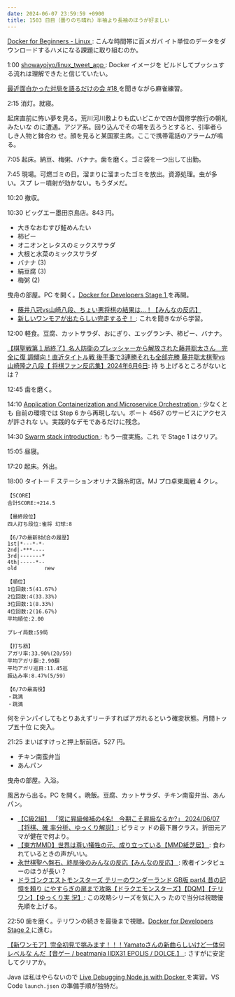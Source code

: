 ```yaml
---
date: 2024-06-07 23:59:59 +0900
title: 1503 日目（曇りのち晴れ）半袖より長袖のほうが好ましい
---
```


[Docker for Beginners - Linux
](https://training.play-with-docker.com/beginner-linux/): こんな時間帯に百メガバ
イト単位のデータをダウンロードするハメになる課題に取り組むのか。

1:00 [showayojyo/linux_tweet_app
](https://hub.docker.com/r/showayojyo/linux_tweet_app/tags): Docker イメージを
ビルドしてプッシュする流れは理解できたと信じていたい。

[最近面白かった対局を語るだけの会 #18
](https://www.youtube.com/watch?v=AwNPd1uSDvI) を聞きながら麻雀練習。

2:15 消灯。就寝。

起床直前に怖い夢を見る。荒川河川敷よりも広いどこかで四か国修学旅行の朝礼みたいな
のに遭遇。アジア系。回り込んでその場を去ろうとすると、引率者らしき人物と鉢合わ
せ。顔を見ると某国家主席。ここで携帯電話のアラームが鳴る。

7:05 起床。納豆、梅粥、バナナ。歯を磨く。ゴミ袋を一つ出して出勤。

7:45 現場。可燃ゴミの日。溜まりに溜まったゴミを放出。資源処理。虫が多い。スプ
レー噴射が効かない。もうダメだ。

10:20 撤収。

10:30 ビッグエー墨田京島店。843 円。

* 大きなおむすび鮭めんたい
* 柿ピー
* オニオンとレタスのミックスサラダ
* 大根と水菜のミックスサラダ
* バナナ (3)
* 絹豆腐 (3)
* 梅粥 (2)

曳舟の部屋。PC を開く。[Docker for Developers Stage 1
](https://training.play-with-docker.com/dev-stage1/) を再開。

* [藤井八冠vs山崎八段、ちょい悪将棋の結果は…！【みんなの反応】
  ](https://www.youtube.com/watch?v=ta0Qoy2VkQg)
* [新しいワンモアが出たらしい完走するぞ！
  ](https://www.youtube.com/watch?v=W6YM2ARIU5E): これを聞きながら学習。

12:00 軽食。豆腐、カットサラダ、おにぎり、エッグランチ、柿ピー、バナナ。

[【棋聖戦第１局終了】名人防衛のプレッシャーから解放された藤井聡太さん　完全に復
調傾向！直近タイトル戦 後手番で3連勝それも全部完勝 藤井聡太棋聖vs山崎隆之八段【
将棋ファン反応集】2024年6月6日](https://www.youtube.com/watch?v=S6ZvpwZqlZE): 持
ち上げるところがないとは？

12:45 歯を磨く。

14:10 [Application Containerization and Microservice Orchestration
](https://training.play-with-docker.com/microservice-orchestration/): 少なくとも
自前の環境では Step 6 から再現しない。ポート 4567 のサービスにアクセスが許されな
い。実践的なデモであるだけに残念。

14:30 [Swarm stack introduction
](https://training.play-with-docker.com/swarm-stack-intro/): もう一度実施。これ
で Stage 1 はクリア。

15:05 昼寝。

17:20 起床。外出。

18:00 タイトー F ステーションオリナス錦糸町店。MJ プロ卓東風戦 4 クレ。

```text
【SCORE】
合計SCORE:+214.5

【最終段位】
四人打ち段位:雀将 幻球:8

【6/7の最新8試合の履歴】
1st|*---*-*-
2nd|-***----
3rd|-------*
4th|-----*--
old         new

【順位】
1位回数:5(41.67%)
2位回数:4(33.33%)
3位回数:1(8.33%)
4位回数:2(16.67%)
平均順位:2.00

プレイ局数:59局

【打ち筋】
アガリ率:33.90%(20/59)
平均アガリ翻:2.90翻
平均アガリ巡目:11.45巡
振込み率:8.47%(5/59)

【6/7の最高役】
・跳満
・跳満
```

何をテンパイしてもとりあえずリーチすればアガれるという確変状態。月間トップ五十位
に突入。

21:25 まいばすけっと押上駅前店。527 円。

* チキン南蛮弁当
* あんパン

曳舟の部屋。入浴。

風呂から出る。PC を開く。晩飯。豆腐、カットサラダ、チキン南蛮弁当、あんパン。

* [【C級2組】 「常に昇級候補の4名!　今期こそ昇級なるか?」 2024/06/07 【将棋、確
  率分析、ゆっくり解説】](https://www.youtube.com/watch?v=7s0pSS0ZZKs): ピラミッ
  ドの最下層クラス。折田元アマが健在で何より。
* [【東方MMD】世界は尊い犠牲の元、成り立っている【MMD紙芝居】
  ](https://www.youtube.com/watch?v=Yv9d-iHq0k0): 食われているときの声がいい。
* [永世棋聖へ盤石、終局後のみんなの反応【みんなの反応】
  ](https://www.youtube.com/watch?v=VuewvCYqpf4): 敗者インタビューのほうが長い？
* [ドラゴンクエストモンスターズ テリーのワンダーランド GB版 part4 昔の記憶を頼り
  にやすらぎの扉まで攻略【ドラクエモンスターズ】【DQM】【テリワン】【ゆっくり実
  況】](https://www.youtube.com/watch?v=JyU5k_FYJuE): この攻略シリーズを気に入っ
  たので当分は視聴優先順を上げる。

22:50 歯を磨く。テリワンの続きを最後まで視聴。[Docker for Developers Stage 2
](https://training.play-with-docker.com/dev-stage2/) に進む。

[【新ワンモア】完全初見で挑みます！！！Yamatoさんの新曲らしいけど一体何レベルな
んだ【音ゲー / beatmania IIDX31 EPOLIS / DOLCE.】
](https://www.youtube.com/watch?v=uxI3e3oaNwo): さすがに安定してクリアか。

Java は私はやらないので [Live Debugging Node.js with Docker
](https://training.play-with-docker.com/nodejs-live-debugging/) を実習。VS Code
`launch.json` の準備手順が独特だ。
